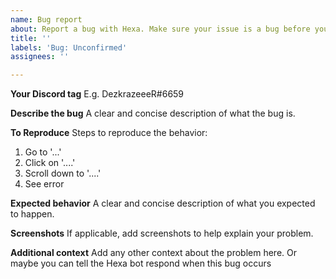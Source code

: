 ```yaml
---
name: Bug report
about: Report a bug with Hexa. Make sure your issue is a bug before you report it
title: ''
labels: 'Bug: Unconfirmed'
assignees: ''

---
```


**Your Discord tag**
E.g. DezkrazeeeR#6659

**Describe the bug**
A clear and concise description of what the bug is.

**To Reproduce**
Steps to reproduce the behavior:
1. Go to '...'
2. Click on '....'
3. Scroll down to '....'
4. See error

**Expected behavior**
A clear and concise description of what you expected to happen.

**Screenshots**
If applicable, add screenshots to help explain your problem.

**Additional context**
Add any other context about the problem here. Or maybe you can tell the Hexa bot respond when this bug occurs
